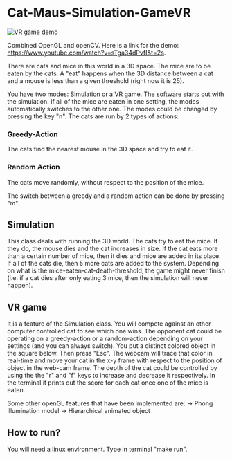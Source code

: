 # Cat-Maus-Simulation-GameVR

![VR game demo](https://user-images.githubusercontent.com/42900802/69480443-5f01da80-0dff-11ea-87cd-5db4a7996dd0.png)

Combined OpenGL and openCV. Here is a link for the demo: https://www.youtube.com/watch?v=sTga34dPvfI&t=2s.

There are cats and mice in this world in a 3D space. The mice are to be eaten by the cats. A "eat" happens when the 3D distance between a cat and a mouse is less than a given threshold (right now it is 25).

You have two modes: Simulation or a VR game. The software starts out with the simulation. If all of the mice are eaten in one setting, the modes automatically switches to the other one. The modes could be changed by pressing the key "n". The cats are run by 2 types of actions:

### Greedy-Action
The cats find the nearest mouse in the 3D space and try to eat it.

### Random Action
The cats move randomly, without respect to the position of the mice. 

The switch between a greedy and a random action can be done by pressing "m".

## Simulation
This class deals with running the 3D world. The cats try to eat the mice. If they do, the mouse dies and the cat increases in size. If the cat eats more than a certain number of mice, then it dies and mice are added in its place. If all of the cats die, then 5 more cats are added to the system. Depending on what is the mice-eaten-cat-death-threshold, the game might never finish (i.e. if a cat dies after only eating 3 mice, then the simulation will never happen).

## VR game
It is a feature of the Simulation class. You will compete against an other computer controlled cat to see which one wins. The opponent cat could be operating on a greedy-action or a random-action depending on your settings (and you can always switch). You put a distinct colored object in the square below. Then press "Esc". The webcam will trace that color in real-time and move your cat in the x-y frame with respect to the position of object in the web-cam frame. The depth of the cat could be controlled by using the the "r" and "f" keys to increase and decrease it respectively. In the terminal it prints out the score for each cat once one of the mice is eaten.

Some other openGL features that have been implemented are:
-> Phong Illumination model
-> Hierarchical animated object

## How to run?
You will need a linux environment.
Type in terminal "make run".







